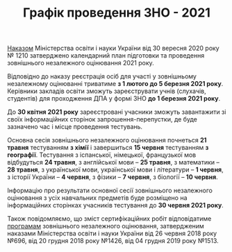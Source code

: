 ﻿---
title: Графік проведення ЗНО - 2021
---

[Наказом](http://testportal.gov.ua//wp-content/uploads/2020/09/nakaz-MON-vid-30.09.2020_1210_na-sajt.pdf) Міністерства освіти і науки України від 30 вересня 2020 року № 1210 затверджено календарний план підготовки та проведення зовнішнього незалежного оцінювання 2021 року.

Відповідно до наказу реєстрація осіб для участі у зовнішньому незалежному оцінюванні триватиме **з 1 лютого до 5 березня 2021 року**. Керівники закладів освіти зможуть зареєструвати учнів (слухачів, студентів) для проходження ДПА у формі ЗНО **до 1 березня 2021 року**.

До **30 квітня 2021 року** зареєстровані учасники зможуть завантажити зі своїх інформаційних сторінок запрошення-перепустки, де буде зазначено час і місце проведення тестувань.

Основна сесія зовнішнього незалежного оцінювання почнеться **21 травня** тестуванням **з хімії** і завершиться **15 червня** тестуванням **з географії**. Тестування з іспанської, німецької, французької мов відбудуться **24 травня**, з англійської мови – **25 травня**, з математики – **28 травня**, з української мови, української мови і літератури – **1 червня**, з історії України – **4 червня**, з фізики – **7 червня**, з біології – **10 червня**.

Інформацію про результати основної сесії зовнішнього незалежного оцінювання з усіх навчальних предметів буде розміщено на інформаційних сторінках учасників тестування до **30 червня 2021 року**.

Також повідомляємо, що зміст сертифікаційних робіт відповідатиме [програмам](https://testportal.gov.ua/zno-2021/) зовнішнього незалежного оцінювання, затвердженим наказами Міністерства освіти і науки України від 26 червня 2018 року №696, від 20 грудня 2018 року №1426, від 04 грудня 2019 року №1513.